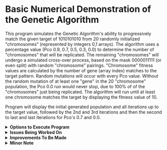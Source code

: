# Basic Numerical Demonstration of the Genetic Algorithm

This program simulates the Genetic Algorithm's ability to progressively match the given target
of 1010101010 from 20 randomly initialized "chromosomes" (represented by integers 0,1 arrays).
The algorithm uses a percentage value (Pco 0.9, 0.7, 0.5, 0.3, 0.0) to determine the number
of "chromosomes" that will be replicated. The remaining "chromosomes" will undergo a simulated
cross-over process, based on the mask 0000011111 (or even split) with random "chromosome" pairings.
"Chromosome" fitness values are calculated by the number of gene (array index) matches to the
target pattern. Random mutations will occur with every Pco value. Without the random mutation of at
least one "gene" in the 20 "chromosome" population, the Pco 0.0 run would never stop, due to 100% of
of the "chromosomes" just being replicated. The algorithm will run until at least one chromosome matches
the target by displaying the fitness value of 10.

Program will display the initial generated population and all iterations up to the target value,
followed by the 2nd and 3rd iterations and then the second to last and last iterations for
Pco's 0.7 and 0.0.

<details>
    <summary><strong>Options to Execute Program</strong></summary>

## Execute with Docker

From linux command line: <br />

```sh
cd genetic_algorithm_cpp
docker build -t ga .
docker run ga
```

## Execute if GCC installed

```sh
cd genetic_algorithm_cpp
g++ -o geneticAlgo src/main.cpp
./geneticAlgo
```

</details>

<details>
    <summary><strong>Issues Being Worked On</strong></summary>

#### Design

This program lacks quality architecture; however, this is being worked on. The code coupling is very intense
and will need to be refactored. The geneticAlgorithm function does take on the qualities of the Template
design pattern in how each function is ordered in such a way as to provide accurate data outputs. This program
was designed and constructed prior to me having taken Software Engineering or Software
Design courses. After refactoring one year later, I see odd arrangements with
private and public categorizations; however, the arrangement worked with the
sloppy design style. I am also attempting to implement suggestions from "Clean Code" as well.
So far, I've given variables better names.

#### BUG

In the event that there are 4 or less iterations before the optimal solution is found,
there will be excess generations produced on printout of the "The first generation
after initial population"; "The second generation after the initial population";
"The second to last generation"; "The last generation". E.g. if there are only 4
iterations for any run, "The second to last generation" will contain the optimal
fitness value of 10 chromosome and "The last generation" will contain an excess
generation (which might and might not contain the optimal chromosome since that
chromosome only has 10 spots in the chromosome roulette vector. A possible SOLUTION
is to include the condition of 'if there are less than 5 generations, then fill the
generations after the optimal solution generation with null input'.

</details>

<details>
    <summary><strong>Improvements To Be Made</strong></summary>

Utilize separate files for better code comprehension. Implement
helper classes for better code organization. Removal of unused functions for
final product. Overall better naming practices will help in understanding what each
variable and function does (e.g., I donw remember what `int endSpot = 0;` is doing).

</details>

<details>
    <summary><strong>Minor Note</strong></summary>

Only minor refactors were implemented after having completed this course. The
overall state of this program is left for reference of how I developed this program
during the class. I do plan on refactoring each function to be smaller (i.e., more
legible) and to have better names, which will lead to the removal of the many comments
littering the program.

</details>
